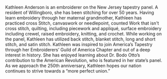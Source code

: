 Kathleen Anderson is an embroiderer on the New Jersey tapestry panel. A resident of Willingboro, she has been stitching for over 50 years. Having learn embroidery through her maternal grandmother, Kathleen has practiced cross Stitch, canvaswork or needlepoint, counted Work that isn't cross stitch, quilting, including piecework and appliqué, surface embroidery including crewel, raised embroidery, knitting, and crochet. While working on the panel, Kathleen has utilized back stitch, blanket stitch, long and short stitch, and satin stitch. Kathleen was inspired to join America’s Tapestry through her Embroiderers’ Guild of America Chapter and out of a deep interest in history. She has enjoyed learning about Dr. Bodo Otto’s contribution to the American Revolution, who is featured in her state’s panel. As we approach the 250th anniversary, Kathleen hopes our nation continues to strive towards a “more perfect union.”


